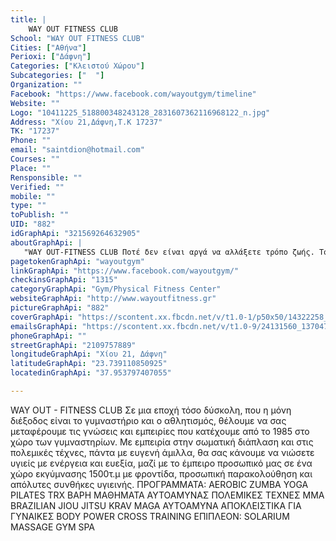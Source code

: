 ```yaml
---
title: |
    WAY OUT FITNESS CLUB
School: "WAY OUT FITNESS CLUB"
Cities: ["Αθήνα"]
Perioxi: ["Δάφνη"]
Categories: ["Κλειστού Χώρου"]
Subcategories: ["  "]
Organization: ""
Facebook: "https://www.facebook.com/wayoutgym/timeline"
Website: ""
Logo: "10411225_518800348243128_2831607362116968122_n.jpg"
Address: "Χίου 21,Δάφνη,Τ.Κ 17237"
TK: "17237"
Phone: ""
email: "saintdion@hotmail.com"
Courses: ""
Place: ""
Rensponsible: ""
Verified: ""
mobile: ""
type: ""
toPublish: ""
UID: "882"
idGraphApi: "321569264632905"
aboutGraphApi: | 
   "WAY OUT-FITNESS CLUB Ποτέ δεν είναι αργά να αλλάξετε τρόπο ζωής. Το έμπειρο προσωπικό μας θα σας βοηθήσει να νιώσετε υγιείς με ενέργεια και ευεξία!"
pagetokenGraphApi: "wayoutgym"
linkGraphApi: "https://www.facebook.com/wayoutgym/"
checkinsGraphApi: "1315"
categoryGraphApi: "Gym/Physical Fitness Center"
websiteGraphApi: "http://www.wayoutfitness.gr"
pictureGraphApi: "882"
coverGraphApi: "https://scontent.xx.fbcdn.net/v/t1.0-1/p50x50/14322258_953319208124571_3271745714528833349_n.png?oh=0b38e15b8e79cc11a22d70f41d41882c&amp;oe=5B49B484"
emailsGraphApi: "https://scontent.xx.fbcdn.net/v/t1.0-9/24131560_1370476683075486_5890270909233736047_n.jpg?oh=3347df625e0a6b3b367128d30598ec14&amp;oe=5B4166BE"
phoneGraphApi: ""
streetGraphApi: "2109757889"
longitudeGraphApi: "Χίου 21, Δάφνη"
latitudeGraphApi: "23.739110850925"
locatedinGraphApi: "37.953797407055"

---
```


WAY OUT - FITNESS CLUB Σε μια εποχή τόσο δύσκολη, που η μόνη διέξοδος είναι το γυμναστήριο και ο αθλητισμός, θέλουμε να σας μεταφέρουμε τις γνώσεις και εμπειρίες που κατέχουμε από το 1985 στο χώρο των γυμναστηρίων. Με εμπειρία στην σωματική διάπλαση και στις πολεμικές τέχνες, πάντα με ευγενή άμιλλα, θα σας κάνουμε να νιώσετε υγιείς με ενέργεια και ευεξία, μαζί με το έμπειρο προσωπικό μας σε ένα χώρο εκγύμνασης 1500τ.μ με φροντίδα, προσωπική παρακολούθηση και απόλυτες συνθήκες υγιεινής. ΠΡΟΓΡΑΜΜΑΤΑ: AEROBIC ZUMBA YOGA PILATES TRX ΒΑΡΗ ΜΑΘΗΜΑΤΑ ΑΥΤΟΑΜΥΝΑΣ ΠΟΛΕΜΙΚΕΣ ΤΕΧΝΕΣ MMA BRAZILIAN JIOU JITSU KRAV MAGA ΑΥΤΟΑΜΥΝΑ ΑΠΟΚΛΕΙΣΤΙΚΑ ΓΙΑ ΓΥΝΑΙΚΕΣ BODY POWER CROSS TRAINING ΕΠΙΠΛΕΟΝ: SOLARIUM MASSAGE GYM SPA 

